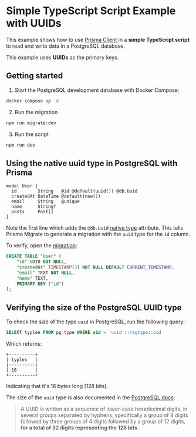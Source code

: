 # Simple TypeScript Script Example with UUIDs

This example shows how to use [Prisma Client](https://www.prisma.io/docs/reference/tools-and-interfaces/prisma-client) in a **simple TypeScript script** to read and write data in a PostgreSQL database.

This example uses **UUIDs** as the primary keys.

## Getting started

1. Start the PostgreSQL development database with Docker Compose:

```bash
docker compose up -d
```

2. Run the migration

```bash
npm run migrate:dev
```

3. Run the script

```bash
npm run dev
```

## Using the native uuid type in PostgreSQL with Prisma

```prisma
model User {
  id        String   @id @default(uuid()) @db.Uuid
  createdAt DateTime @default(now())
  email     String   @unique
  name      String?
  posts     Post[]
}
```

Note the first line which adds the `@db.Uuid` [native type](https://www.prisma.io/docs/concepts/database-connectors/postgresql#native-type-mappings) attribute. This tells Prisma Migrate to generate a migration with the `uuid` type for the `id` column.

To verify, open the [migration](./prisma/migrations/20210506095939_/migration.sql):

```sql
CREATE TABLE "User" (
    "id" UUID NOT NULL,
    "createdAt" TIMESTAMP(3) NOT NULL DEFAULT CURRENT_TIMESTAMP,
    "email" TEXT NOT NULL,
    "name" TEXT,
    PRIMARY KEY ("id")
);
```

## Verifying the size of the PostgreSQL UUID type

To check the size of the type `uuid` in PostgreSQL, run the following query:

```sql
SELECT typlen FROM pg_type WHERE oid = 'uuid'::regtype::oid
```

Which returns:

```
+----------+
| typlen   |
|----------|
| 16       |
+----------+
```

Indicating that it's 16 bytes long (128 bits).

The size of the `uuid` type is also documented in the [PostgreSQL docs](https://www.postgresql.org/docs/current/datatype-uuid.html):

> A UUID is written as a sequence of lower-case hexadecimal digits, in several groups separated by hyphens, specifically a group of 8 digits followed by three groups of 4 digits followed by a group of 12 digits, **for a total of 32 digits representing the 128 bits**.
